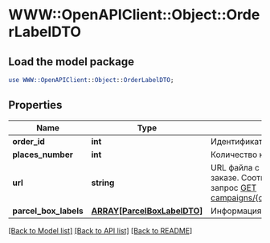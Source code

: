# WWW::OpenAPIClient::Object::OrderLabelDTO

## Load the model package
```perl
use WWW::OpenAPIClient::Object::OrderLabelDTO;
```

## Properties
Name | Type | Description | Notes
------------ | ------------- | ------------- | -------------
**order_id** | **int** | Идентификатор заказа. | 
**places_number** | **int** | Количество коробок в заказе. | 
**url** | **string** | URL файла с ярлыками‑наклейками на все коробки в заказе.  Соответствует URL, по которому выполняется запрос [GET campaigns/{campaignId}/orders/{orderId}/delivery/labels](../../reference/orders/generateOrderLabels.md).  | 
**parcel_box_labels** | [**ARRAY[ParcelBoxLabelDTO]**](ParcelBoxLabelDTO.md) | Информация на ярлыке. | 

[[Back to Model list]](../README.md#documentation-for-models) [[Back to API list]](../README.md#documentation-for-api-endpoints) [[Back to README]](../README.md)


